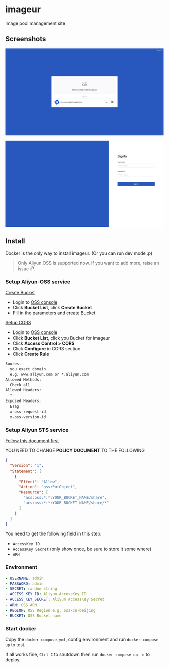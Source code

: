 # imageur

Image pool management site

## Screenshots

![main](./screenshots/main.png)

![signin](./screenshots/singin.png)

## Install

Docker is the only way to install imageur. (Or you can run dev mode :p)

> Only Aliyun OSS is supported now. If you want to add more, raise an issue :P.

### Setup Aliyun-OSS service

[Create Bucket](https://help.aliyun.com/document_detail/31842.html)

- Login to [OSS console](https://oss.console.aliyun.com/)
- Click **Bucket List**, click **Create Bucket**
- Fill in the parameters and create Bucket

[Setup CORS](https://help.aliyun.com/document_detail/31903.htm)

- Login to [OSS console](https://oss.console.aliyun.com/)
- Click **Bucket List**, click you Bucket for imageur
- Click **Access Control > CORS**
- Click **Configure** in CORS section
- Click **Create Rule**

```txt
Soures:
  you exact domain
  e.g. www.aliyun.com or *.aliyun.com
Allowed Methods:
  Check all
Allowed Headers:
  *
Exposed Headers:
  ETag
  x-oss-request-id
  x-oss-version-id
```

### Setup Aliyun STS service

[Follow this document first](https://help.aliyun.com/document_detail/100624.htm)

YOU NEED TO CHANGE **POLICY DOCUMENT** TO THE FOLLOWING

```json
{
  "Version": "1",
  "Statement": [
    {
      "Effect": "Allow",
      "Action": "oss:PutObject",
      "Resource": [
        "acs:oss:*:*:YOUR_BUCKET_NAME/share",
        "acs:oss:*:*:YOUR_BUCKET_NAME/share/*"
      ]
    }
  ]
}
```

You need to get the following field in this step:

- `AccessKey ID`
- `AccessKey Secret` (only show once, be sure to store it some where)
- `ARN`

### Environment

```yml
- USERNAME: admin
- PASSWORD: admin
- SECRET: random string
- ACCESS_KEY_ID: Aliyun AccessKey ID
- ACCESS_KEY_SECRET: Aliyun AccessKey Secret
- ARN: OSS ARN
- REGION: OSS Region e.g. oss-cn-beijing
- BUCKET: OSS Bucket name
```

### Start docker

Copy the `docker-compose.yml`, config environment and run `docker-compose up` to test.

If all works fine, `Ctrl C` to shutdown then run `docker-compose up -d` to deploy.
